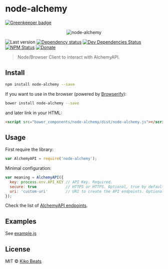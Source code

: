 # node-alchemy

[![Greenkeeper badge](https://badges.greenkeeper.io/Kikobeats/node-alchemy.svg)](https://greenkeeper.io/)

<p align="center">
  <img src="https://i.imgur.com/9pNHVux.jpg" alt="node-alchemy">
</p>

![Last version](https://img.shields.io/github/tag/Kikobeats/node-alchemy.svg?style=flat-square)
[![Dependency status](http://img.shields.io/david/Kikobeats/node-alchemy.svg?style=flat-square)](https://david-dm.org/Kikobeats/node-alchemy)
[![Dev Dependencies Status](http://img.shields.io/david/dev/Kikobeats/node-alchemy.svg?style=flat-square)](https://david-dm.org/Kikobeats/node-alchemy#info=devDependencies)
[![NPM Status](http://img.shields.io/npm/dm/node-alchemy.svg?style=flat-square)](https://www.npmjs.org/package/node-alchemy)
[![Donate](https://img.shields.io/badge/donate-paypal-blue.svg?style=flat-square)](https://paypal.me/kikobeats)

> Node/Browser Client to interact with AlchemyAPI.

## Install

```bash
npm install node-alchemy --save
```

If you want to use in the browser (powered by [Browserify](http://browserify.org/)):

```bash
bower install node-alchemy --save
```

and later link in your HTML:

```html
<script src="bower_components/node-alchemy/dist/node-alchemy.js"></script>
```

## Usage

First require the library:

```js
var AlchemyAPI = require('node-alchemy');
```

Minimal configuration:

```js
var meaning = AlchemyAPI({
  key: process.env.API_KEY // API Key. Required.
  secure: true             // HTTPS or HTTPS. Optional, true by default.
  uri: 'custom-uri'        // URI to create the API endpoints. Optional.
});
```

Check the list of [AlchemyAPI endpoints](http://www.alchemyapi.com/api).

## Examples

See [example.js](https://github.com/Kikobeats/node-alchemy/blob/master/example.js)

## License

MIT © [Kiko Beats](http://www.kikobeats.com)
